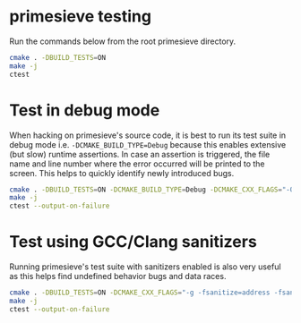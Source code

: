 # primesieve testing

Run the commands below from the root primesieve directory.

```bash
cmake . -DBUILD_TESTS=ON
make -j
ctest
```

# Test in debug mode

When hacking on primesieve's source code, it is best to run its test suite
in debug mode i.e. ```-DCMAKE_BUILD_TYPE=Debug``` because this enables
extensive (but slow) runtime assertions. In case an assertion is triggered,
the file name and line number where the error occurred will be printed to
the screen. This helps to quickly identify newly introduced bugs.

```bash
cmake . -DBUILD_TESTS=ON -DCMAKE_BUILD_TYPE=Debug -DCMAKE_CXX_FLAGS="-O1 -Wall -Wextra -pedantic" -DCMAKE_C_FLAGS="-O1 -Wall -Wextra -pedantic"
make -j
ctest --output-on-failure
```

# Test using GCC/Clang sanitizers

Running primesieve's test suite with sanitizers enabled is also very useful
as this helps find undefined behavior bugs and data races.

```bash
cmake . -DBUILD_TESTS=ON -DCMAKE_CXX_FLAGS="-g -fsanitize=address -fsanitize=undefined -fno-sanitize-recover=all -fno-omit-frame-pointer -Wall -Wextra -pedantic" -DCMAKE_C_FLAGS="-g -fsanitize=address -fsanitize=undefined -fno-sanitize-recover=all -fno-omit-frame-pointer -Wall -Wextra -pedantic"
make -j
ctest --output-on-failure
```
